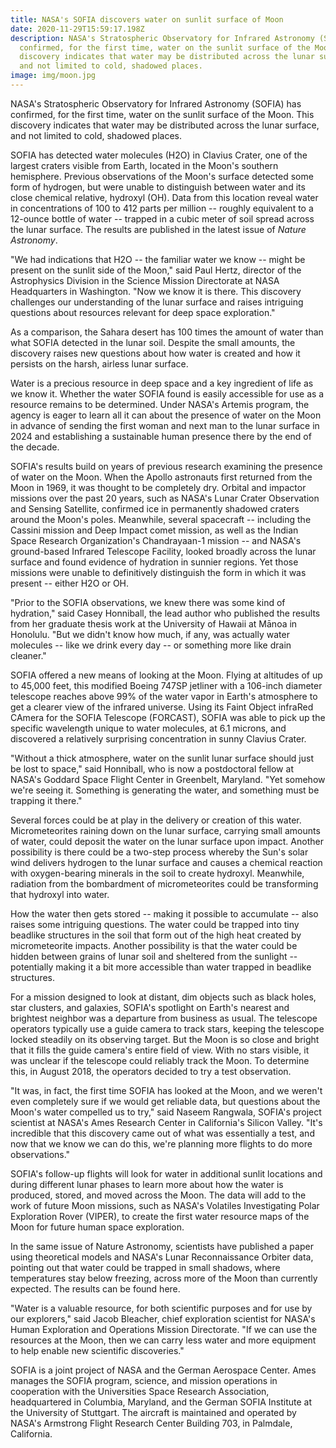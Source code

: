 ```yaml
---
title: NASA's SOFIA discovers water on sunlit surface of Moon
date: 2020-11-29T15:59:17.198Z
description: NASA's Stratospheric Observatory for Infrared Astronomy (SOFIA) has
  confirmed, for the first time, water on the sunlit surface of the Moon. This
  discovery indicates that water may be distributed across the lunar surface,
  and not limited to cold, shadowed places.
image: img/moon.jpg
---
```

<!--StartFragment-->

NASA's Stratospheric Observatory for Infrared Astronomy (SOFIA) has confirmed, for the first time, water on the sunlit surface of the Moon. This discovery indicates that water may be distributed across the lunar surface, and not limited to cold, shadowed places.

SOFIA has detected water molecules (H2O) in Clavius Crater, one of the largest craters visible from Earth, located in the Moon's southern hemisphere. Previous observations of the Moon's surface detected some form of hydrogen, but were unable to distinguish between water and its close chemical relative, hydroxyl (OH). Data from this location reveal water in concentrations of 100 to 412 parts per million -- roughly equivalent to a 12-ounce bottle of water -- trapped in a cubic meter of soil spread across the lunar surface. The results are published in the latest issue of *Nature Astronomy*.

"We had indications that H2O -- the familiar water we know -- might be present on the sunlit side of the Moon," said Paul Hertz, director of the Astrophysics Division in the Science Mission Directorate at NASA Headquarters in Washington. "Now we know it is there. This discovery challenges our understanding of the lunar surface and raises intriguing questions about resources relevant for deep space exploration."

As a comparison, the Sahara desert has 100 times the amount of water than what SOFIA detected in the lunar soil. Despite the small amounts, the discovery raises new questions about how water is created and how it persists on the harsh, airless lunar surface.

Water is a precious resource in deep space and a key ingredient of life as we know it. Whether the water SOFIA found is easily accessible for use as a resource remains to be determined. Under NASA's Artemis program, the agency is eager to learn all it can about the presence of water on the Moon in advance of sending the first woman and next man to the lunar surface in 2024 and establishing a sustainable human presence there by the end of the decade.

SOFIA's results build on years of previous research examining the presence of water on the Moon. When the Apollo astronauts first returned from the Moon in 1969, it was thought to be completely dry. Orbital and impactor missions over the past 20 years, such as NASA's Lunar Crater Observation and Sensing Satellite, confirmed ice in permanently shadowed craters around the Moon's poles. Meanwhile, several spacecraft -- including the Cassini mission and Deep Impact comet mission, as well as the Indian Space Research Organization's Chandrayaan-1 mission -- and NASA's ground-based Infrared Telescope Facility, looked broadly across the lunar surface and found evidence of hydration in sunnier regions. Yet those missions were unable to definitively distinguish the form in which it was present -- either H2O or OH.

"Prior to the SOFIA observations, we knew there was some kind of hydration," said Casey Honniball, the lead author who published the results from her graduate thesis work at the University of Hawaii at Mānoa in Honolulu. "But we didn't know how much, if any, was actually water molecules -- like we drink every day -- or something more like drain cleaner."

SOFIA offered a new means of looking at the Moon. Flying at altitudes of up to 45,000 feet, this modified Boeing 747SP jetliner with a 106-inch diameter telescope reaches above 99% of the water vapor in Earth's atmosphere to get a clearer view of the infrared universe. Using its Faint Object infraRed CAmera for the SOFIA Telescope (FORCAST), SOFIA was able to pick up the specific wavelength unique to water molecules, at 6.1 microns, and discovered a relatively surprising concentration in sunny Clavius Crater.

"Without a thick atmosphere, water on the sunlit lunar surface should just be lost to space," said Honniball, who is now a postdoctoral fellow at NASA's Goddard Space Flight Center in Greenbelt, Maryland. "Yet somehow we're seeing it. Something is generating the water, and something must be trapping it there."

Several forces could be at play in the delivery or creation of this water. Micrometeorites raining down on the lunar surface, carrying small amounts of water, could deposit the water on the lunar surface upon impact. Another possibility is there could be a two-step process whereby the Sun's solar wind delivers hydrogen to the lunar surface and causes a chemical reaction with oxygen-bearing minerals in the soil to create hydroxyl. Meanwhile, radiation from the bombardment of micrometeorites could be transforming that hydroxyl into water.

How the water then gets stored -- making it possible to accumulate -- also raises some intriguing questions. The water could be trapped into tiny beadlike structures in the soil that form out of the high heat created by micrometeorite impacts. Another possibility is that the water could be hidden between grains of lunar soil and sheltered from the sunlight -- potentially making it a bit more accessible than water trapped in beadlike structures.

For a mission designed to look at distant, dim objects such as black holes, star clusters, and galaxies, SOFIA's spotlight on Earth's nearest and brightest neighbor was a departure from business as usual. The telescope operators typically use a guide camera to track stars, keeping the telescope locked steadily on its observing target. But the Moon is so close and bright that it fills the guide camera's entire field of view. With no stars visible, it was unclear if the telescope could reliably track the Moon. To determine this, in August 2018, the operators decided to try a test observation.

"It was, in fact, the first time SOFIA has looked at the Moon, and we weren't even completely sure if we would get reliable data, but questions about the Moon's water compelled us to try," said Naseem Rangwala, SOFIA's project scientist at NASA's Ames Research Center in California's Silicon Valley. "It's incredible that this discovery came out of what was essentially a test, and now that we know we can do this, we're planning more flights to do more observations."

SOFIA's follow-up flights will look for water in additional sunlit locations and during different lunar phases to learn more about how the water is produced, stored, and moved across the Moon. The data will add to the work of future Moon missions, such as NASA's Volatiles Investigating Polar Exploration Rover (VIPER), to create the first water resource maps of the Moon for future human space exploration.

In the same issue of Nature Astronomy, scientists have published a paper using theoretical models and NASA's Lunar Reconnaissance Orbiter data, pointing out that water could be trapped in small shadows, where temperatures stay below freezing, across more of the Moon than currently expected. The results can be found here.

"Water is a valuable resource, for both scientific purposes and for use by our explorers," said Jacob Bleacher, chief exploration scientist for NASA's Human Exploration and Operations Mission Directorate. "If we can use the resources at the Moon, then we can carry less water and more equipment to help enable new scientific discoveries."

SOFIA is a joint project of NASA and the German Aerospace Center. Ames manages the SOFIA program, science, and mission operations in cooperation with the Universities Space Research Association, headquartered in Columbia, Maryland, and the German SOFIA Institute at the University of Stuttgart. The aircraft is maintained and operated by NASA's Armstrong Flight Research Center Building 703, in Palmdale, California.

<!--EndFragment-->
